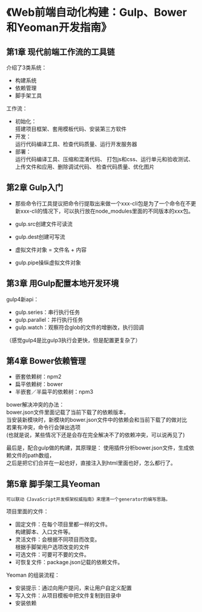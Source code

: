 # 《Web前端自动化构建：Gulp、Bower和Yeoman开发指南》
## 第1章 现代前端工作流的工具链
介绍了3类系统：
* 构建系统
* 依赖管理
* 脚手架工具

工作流：
* 初始化：<br>
搭建项目框架、套用模板代码、安装第三方软件
* 开发：<br>
运行代码编译工具、检查代码质量、运行开发服务器
* 部署：<br>
运行代码编译工具、压缩和混淆代码、
打包js和css、运行单元和验收测试、
上传文件和应用、删除调试代码、
检查代码质量、优化图片

## 第2章 Gulp入门
* 那些命令行工具提议把命令行提取出来做一个xxx-cli包是为了一个命令在不更新xxx-cli的情况下，可以执行放在node_modules里面的不同版本的xxx包。


* gulp.src创建文件可读流
* gulp.dest创建可写流
* 虚拟文件对象 = 文件名 + 内容
* gulp.pipe操纵虚拟文件对象

## 第3章 用Gulp配置本地开发环境
gulp4新api：
* gulp.series：串行执行任务
* gulp.parallel：并行执行任务
* gulp.watch：观察符合glob的文件的增删改，执行回调

（感觉gulp4是比gulp3执行会更快，但是配置更复杂了）

## 第4章 Bower依赖管理
* 嵌套依赖树：npm2
* 扁平依赖树：bower
* 半嵌套／半扁平的依赖树：npm3

bower解决冲突的办法：<br>
bower.json文件里面记载了当前下载了的依赖版本，<br>
当安装新模块时，新模块的bower.json文件中的依赖会和当前下载了的做对比<br>
若果有冲突，命令行会弹出选项<br>
(也就是说，某些情况下还是会存在完全解决不了的依赖冲突，可以说再见了)

最后是，配合gulp做的构建，其原理是：
使用插件分析bower.json文件，生成依赖文件的path数组，<br>
之后是把它们合并在一起也好，直接注入到html里面也好，怎么都行了。

## 第5章 脚手架工具Yeoman
```
可以联动《JavaScript开发框架权威指南》来理清一个generator的编写思路。
```

项目里面的文件：
* 固定文件：在每个项目里都一样的文件。<br>
构建脚本、入口文件等。
* 灵活文件：会根据不同项目而改变。<br>
根据手脚架用户选项改变的文件
* 可选文件：可要可不要的文件。
* 可恢复文件：package.json记载的依赖文件。

Yeoman 的组装流程：
* 安装提示：通过向用户提问，来让用户自定义配置
* 写入文件：从项目模板中把文件复制到目录中
* 安装依赖

